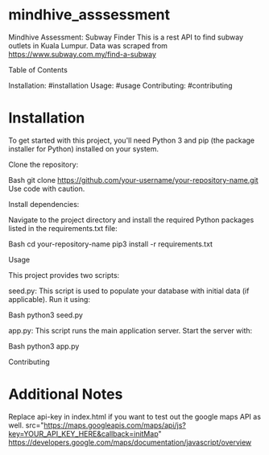 # mindhive_asssessment

Mindhive Assessment: Subway Finder
This is a rest API to find subway outlets in Kuala Lumpur. Data was scraped from https://www.subway.com.my/find-a-subway

Table of Contents

Installation: #installation
Usage: #usage
Contributing: #contributing
# Installation

To get started with this project, you'll need Python 3 and pip (the package installer for Python) installed on your system.

Clone the repository:

Bash
git clone https://github.com/your-username/your-repository-name.git
Use code with caution.

 Install dependencies:

Navigate to the project directory and install the required Python packages listed in the requirements.txt file:

Bash
cd your-repository-name
pip3 install -r requirements.txt

 Usage

This project provides two scripts:

seed.py: This script is used to populate your database with initial data (if applicable).
Run it using:

Bash
python3 seed.py

 app.py: This script runs the main application server.
Start the server with:

Bash
python3 app.py

Contributing


# Additional Notes

Replace api-key in index.html if you want to test out the google maps API as well.
src="https://maps.googleapis.com/maps/api/js?key=YOUR_API_KEY_HERE&callback=initMap"
https://developers.google.com/maps/documentation/javascript/overview
